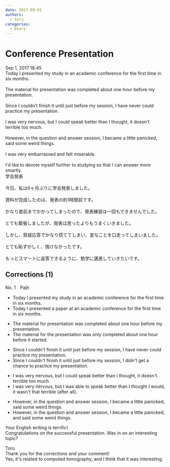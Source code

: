 ```yaml
---
date: 2017-09-01
authors:
  - toru
categories:
  - Diary
---
```


<h1 id="subject_show">Conference Presentation</h1>
<div class="date">Sep 1, 2017 18:45</div>
<div id="post"><div id="body_show_ori">
Today I presented my study in an academic conference for the first time in six months.<br/><br/>The material for presentation was completed about one hour before my presentation.<br/><br/>Since I couldn't finish it until just before my session, I have never could practice my presentation.<br/><br/>I was very nervous, but I could speak better than I thought, it doesn't terrible too much.<br/><br/>However, in the question and answer session, I became a little panicked, said some weird things.<br/><br/>I was very embarrassed and felt miserable.<br/><br/>I'd like to devote myself further to studying so that I can answer more smartly.
</div></div>

<!-- more -->

<div id="post_ja"><div id="body_show_mo">
学会発表<br/><br/>今日、私は6ヶ月ぶりに学会発表しました。<br/><br/>資料が完成したのは、発表の約1時間前です。<br/><br/>かなり直前までかかってしまったので、発表練習は一回もできませんでした。<br/><br/>とても緊張しましたが、発表は思ったよりもうまくいきました。<br/><br/>しかし、質疑応答でかなり慌ててしまい、変なことを口走ってしまいました。<br/><br/>とても恥ずかしく、情けなかったです。<br/><br/>もっとスマートに返答できるように、勉学に邁進していきたいです。
</div></div>

## Corrections (1)
<div id="block"><div class="first_name"> No. 1　<span class="just_name">Pajh</span></div><div id="block2">
<ul class="correction_field">
<li class="incorrect">Today I presented my study in an academic conference for the first time in six months.</li>
<li class="corrected correct">
Today I presented <span class="f_blue">a paper</span> <span class="f_red">at</span> an academic conference for the first time in six months.
</li>
</ul>
<ul class="correction_field">
<li class="incorrect">The material for presentation was completed about one hour before my presentation.</li>
<li class="corrected correct">
The material for <span class="f_blue">the</span> presentation was <span class="f_red">only</span> completed about one hour before <span class="f_blue">it started</span>.
</li>
</ul>
<ul class="correction_field">
<li class="incorrect">Since I couldn't finish it until just before my session, I have never could practice my presentation.</li>
<li class="corrected correct">
Since I couldn't finish it until just before my session, I <span class="f_blue">didn't get a chance to</span> practice<span class="f_gray"><span class="sline"> my presentation</span></span>.
</li>
</ul>
<ul class="correction_field">
<li class="incorrect">I was very nervous, but I could speak better than I thought, it doesn't terrible too much.</li>
<li class="corrected correct">
I was very nervous, but I <span class="f_red">was able to</span> speak better than I thought <span class="f_blue">I would</span>, <span class="f_blue">it wasn't that terrible</span> <span class="f_gray">(after all)</span>.
</li>
</ul>
<ul class="correction_field">
<li class="incorrect">However, in the question and answer session, I became a little panicked, said some weird things.</li>
<li class="corrected correct">
However, in the question and answer session, I became a little panicked, <span class="f_red">and</span> said some weird things.
</li>
</ul>
<p class="comment_small">
 Your English writing is terrific!
 <br/>
 Congratulations on the successful presentation.  Was in on an interesting topic?
</p>

</div><div class="name"><span class="just_name">Toru</span><br>
Thank you for the corrections and your comment!<br/>Yes, it's related to computed tomography, and I think that it was interesting.
</div>
</div>
